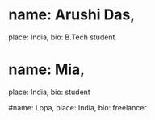 # name: Arushi Das, 
place: India, 
bio: B.Tech student  

# name: Mia, 
place: India, 
bio: student  

#name: Lopa, 
place: India, 
bio: freelancer

